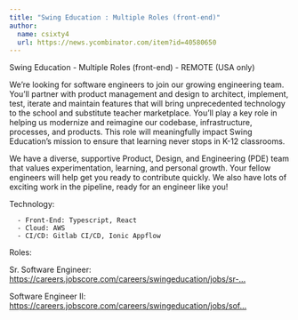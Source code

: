 ```yaml
---
title: "Swing Education : Multiple Roles (front-end)"
author:
  name: csixty4
  url: https://news.ycombinator.com/item?id=40580650
---
```

Swing Education - Multiple Roles (front-end) - REMOTE (USA only)

We’re looking for software engineers to join our growing engineering team. You’ll partner with product management and design to architect, implement, test, iterate and maintain features that will bring unprecedented technology to the school and substitute teacher marketplace. You’ll play a key role in helping us modernize and reimagine our codebase, infrastructure, processes, and products. This role will meaningfully impact Swing Education’s mission to ensure that learning never stops in K-12 classrooms.

We have a diverse, supportive Product, Design, and Engineering (PDE) team that values experimentation, learning, and personal growth. Your fellow engineers will help get you ready to contribute quickly. We also have lots of exciting work in the pipeline, ready for an engineer like you!

Technology:

<pre><code>  - Front-End: Typescript, React
  - Cloud: AWS
  - CI&#x2F;CD: Gitlab CI&#x2F;CD, Ionic Appflow
</code></pre>
Roles:

Sr. Software Engineer: <a href="https:&#x2F;&#x2F;careers.jobscore.com&#x2F;careers&#x2F;swingeducation&#x2F;jobs&#x2F;sr-software-engineer-a_QYmjvTLoMPPVerii8h8_?ref=rss&amp;sid=68" rel="nofollow">https:&#x2F;&#x2F;careers.jobscore.com&#x2F;careers&#x2F;swingeducation&#x2F;jobs&#x2F;sr-...</a>

Software Engineer II: <a href="https:&#x2F;&#x2F;careers.jobscore.com&#x2F;careers&#x2F;swingeducation&#x2F;jobs&#x2F;software-engineer-ii-c6yVwchKXocy_c8XdotFZI?ref=rss&amp;sid=68" rel="nofollow">https:&#x2F;&#x2F;careers.jobscore.com&#x2F;careers&#x2F;swingeducation&#x2F;jobs&#x2F;sof...</a>
